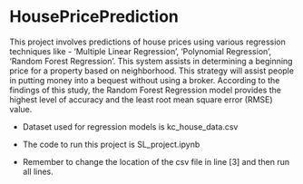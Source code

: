 # HousePricePrediction

This project involves predictions of house prices using various regression techniques like - ‘Multiple Linear Regression’, ‘Polynomial Regression’, ‘Random Forest Regression’. This system assists in determining a beginning price for a property based on neighborhood. This strategy will assist people in putting money into a bequest without using a broker. According to the findings of this study, the Random Forest Regression model provides the highest level of accuracy and the least root mean square error (RMSE) value.


- Dataset used for regression models is kc_house_data.csv

- The code to run this project is SL_project.ipynb

- Remember to change the location of the csv file in line [3] and then run all lines.


